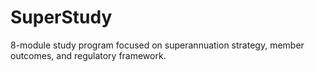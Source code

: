 # SuperStudy
8-module study program focused on superannuation strategy, member outcomes, and regulatory framework.
